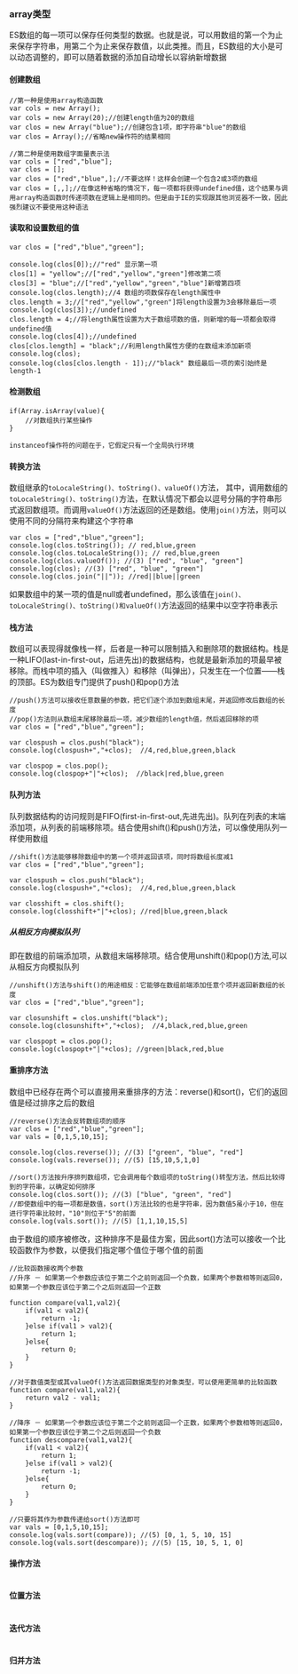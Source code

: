 ### array类型
ES数组的每一项可以保存任何类型的数据。也就是说，可以用数组的第一个为止来保存字符串，用第二个为止来保存数值，以此类推。而且，ES数组的大小是可以动态调整的，即可以随着数据的添加自动增长以容纳新增数据

#### 创建数组
```
//第一种是使用array构造函数
var cols = new Array();
var cols = new Array(20);//创建length值为20的数组
var clos = new Array("blue");//创建包含1项，即字符串"blue"的数组
var clos = Array();//省略new操作符的结果相同

//第二种是使用数组字面量表示法
var cols = ["red","blue"];
var clos = [];
var clos = ["red","blue",];//不要这样！这样会创建一个包含2或3项的数组
var clos = [,,];//在像这种省略的情况下，每一项都将获得undefined值，这个结果与调用array构造函数时传递项数在逻辑上是相同的。但是由于IE的实现跟其他浏览器不一致，因此强烈建议不要使用这种语法

```

#### 读取和设置数组的值
```
var clos = ["red","blue","green"];

console.log(clos[0]);//"red" 显示第一项
clos[1] = "yellow";//["red","yellow","green"]修改第二项
clos[3] = "blue";//["red","yellow","green","blue"]新增第四项
console.log(clos.length);//4 数组的项数保存在length属性中
clos.length = 3;//["red","yellow","green"]将length设置为3会移除最后一项
console.log(clos[3]);//undefined
clos.length = 4;//将length属性设置为大于数组项数的值，则新增的每一项都会取得undefined值
console.log(clos[4]);//undefined
clos[clos.length] = "black";//利用length属性方便的在数组末添加新项
console.log(clos);
console.log(clos[clos.length - 1]);//"black" 数组最后一项的索引始终是length-1
```
#### 检测数组
```
if(Array.isArray(value){
    //对数组执行某些操作
}

instanceof操作符的问题在于，它假定只有一个全局执行环境
```
#### 转换方法
数组继承的```toLocaleString()、toString()、valueOf()```方法，
其中，调用数组的```toLocaleString()、toString()```方法，在默认情况下都会以逗号分隔的字符串形式返回数组项。而调用```valueOf()```方法返回的还是数组。使用```join()```方法，则可以使用不同的分隔符来构建这个字符串

```
var clos = ["red","blue","green"];
console.log(clos.toString()); // red,blue,green 
console.log(clos.toLocaleString()); // red,blue,green 
console.log(clos.valueOf()); //(3) ["red", "blue", "green"]
console.log(clos); //(3) ["red", "blue", "green"]
console.log(clos.join("||")); //red||blue||green
```
如果数组中的某一项的值是null或者undefined，那么该值在```join()、toLocaleString()、toString()和valueOf()```方法返回的结果中以空字符串表示

#### 栈方法
数组可以表现得就像栈一样，后者是一种可以限制插入和删除项的数据结构。栈是一种LIFO(last-in-first-out，后进先出)的数据结构，也就是最新添加的项最早被移除。而栈中项的插入（叫做推入）和移除（叫弹出），只发生在一个位置——栈的顶部。ES为数组专门提供了push()和pop()方法

```
//push()方法可以接收任意数量的参数，把它们逐个添加到数组末尾，并返回修改后数组的长度
//pop()方法则从数组末尾移除最后一项，减少数组的length值，然后返回移除的项
var clos = ["red","blue","green"];

var clospush = clos.push("black");
console.log(clospush+","+clos);  //4,red,blue,green,black

var clospop = clos.pop();
console.log(clospop+"|"+clos);  //black|red,blue,green
```

#### 队列方法
队列数据结构的访问规则是FIFO(first-in-first-out,先进先出)。队列在列表的末端添加项，从列表的前端移除项。结合使用shift()和push()方法，可以像使用队列一样使用数组
```
//shift()方法能够移除数组中的第一个项并返回该项，同时将数组长度减1
var clos = ["red","blue","green"];

var clospush = clos.push("black");
console.log(clospush+","+clos);  //4,red,blue,green,black

var closshift = clos.shift();
console.log(closshift+"|"+clos); //red|blue,green,black
```
##### 从相反方向模拟队列
即在数组的前端添加项，从数组末端移除项。结合使用unshift()和pop()方法,可以从相反方向模拟队列
```
//unshift()方法与shift()的用途相反：它能够在数组前端添加任意个项并返回新数组的长度
var clos = ["red","blue","green"];

var closunshift = clos.unshift("black");
console.log(closunshift+","+clos);  //4,black,red,blue,green

var clospopt = clos.pop();
console.log(clospopt+"|"+clos); //green|black,red,blue
```

#### 重排序方法
数组中已经存在两个可以直接用来重排序的方法：reverse()和sort()，它们的返回值是经过排序之后的数组
```
//reverse()方法会反转数组项的顺序
var clos = ["red","blue","green"];
var vals = [0,1,5,10,15];

console.log(clos.reverse()); //(3) ["green", "blue", "red"]
console.log(vals.reverse()); //(5) [15,10,5,1,0]

//sort()方法按升序排列数组项，它会调用每个数组项的toString()转型方法，然后比较得到的字符串，以确定如何排序
console.log(clos.sort()); //(3) ["blue", "green", "red"]
//即使数组中的每一项都是数值，sort()方法比较的也是字符串，因为数值5虽小于10，但在进行字符串比较时，"10"则位于"5"的前面
console.log(vals.sort()); //(5) [1,1,10,15,5] 
```
由于数组的顺序被修改，这种排序不是最佳方案，因此sort()方法可以接收一个比较函数作为参数，以便我们指定哪个值位于哪个值的前面

```
//比较函数接收两个参数
//升序 － 如果第一个参数应该位于第二个之前则返回一个负数，如果两个参数相等则返回0，如果第一个参数应该位于第二个之后则返回一个正数

function compare(val1,val2){
    if(val1 < val2){
        return -1;
    }else if(val1 > val2){
        return 1;
    }else{
        return 0;
    }
}

//对于数值类型或其valueOf()方法返回数据类型的对象类型，可以使用更简单的比较函数
function compare(val1,val2){
    return val2 - val1;
}

//降序 － 如果第一个参数应该位于第二个之前则返回一个正数，如果两个参数相等则返回0，如果第一个参数应该位于第二个之后则返回一个负数
function descompare(val1,val2){
    if(val1 < val2){
        return 1;
    }else if(val1 > val2){
        return -1;
    }else{
        return 0;
    }
}

//只要将其作为参数传递给sort()方法即可
var vals = [0,1,5,10,15];
console.log(vals.sort(compare)); //(5) [0, 1, 5, 10, 15]
console.log(vals.sort(descompare)); //(5) [15, 10, 5, 1, 0]
```
#### 操作方法
```

```

#### 位置方法
```

```

#### 迭代方法
```

```

#### 归并方法
```

```